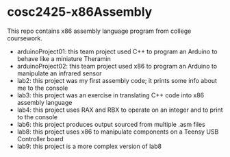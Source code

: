 # cosc2425-x86Assembly
This repo contains x86 assembly language program from college coursework.

- arduinoProject01: this team project used C++ to program an Arduino to behave like a miniature Theramin
- arduinoProject02: this team project used x86 to program an Arduino to manipulate an infrared sensor
- lab2: this project was my first assembly code; it prints some info about me to the console
- lab3: this project was an exercise in translating C++ code into x86 assembly language
- lab4: this project uses RAX and RBX to operate on an integer and to print to the console
- lab6: this project produces output sourced from multiple .asm files 
- lab8: this project uses x86 to manipulate components on a Teensy USB Controller board
- lab9: this project is a more complex version of lab8
